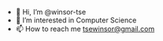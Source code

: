 - 👋 Hi, I’m @winsor-tse
- 👀 I’m interested in Computer Science
- 📫 How to reach me tsewinsor@gmail.com


